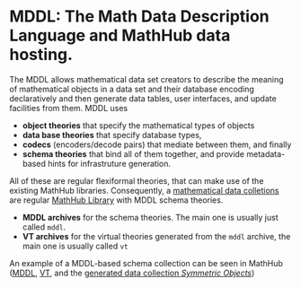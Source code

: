# MDDL: The Math Data Description Language and MathHub data hosting. 

The MDDL allows mathematical data set creators to describe the meaning of mathematical objects in a data set and their database encoding declaratively and then generate data tables, user interfaces, and update facilities from them. MDDL uses 
- **object theories** that specify the mathematical types of objects
- **data base theories** that specify database types, 
- **codecs** (encoders/decode pairs) that mediate between them, and finally
- **schema theories** that bind all of them together, and provide metadata-based hints for infrastruture generation. 

All of these are regular flexiformal theories, that can make use of the existing MathHub libraries. Consequently, a [mathematical data colletions](datacollections) are regular [MathHub Library](libraries) with MDDL schema theories. 
- **MDDL archives** for the schema theories. The main one is usually just called `mddl`.
- **VT archives** for the virtual theories generated from the `mddl` archive, the main one is usually called `vt`   
 
An example of a MDDL-based schema collection can be seen in MathHub ([MDDL](https://gl.mathhub.info/symmetric-objects/mddl), [VT](https://gl.mathhub.info/symmetric-objects/vt), and the [generated data collection _Symmetric Objects_](https://mathhub.info/library/group?id=symmetric-objects))